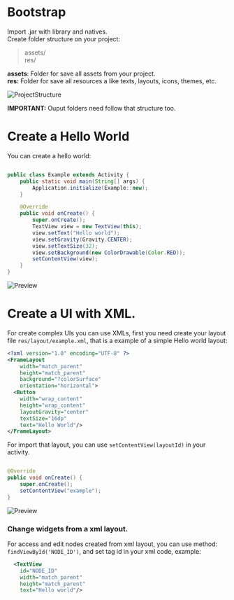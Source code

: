 # Bootstrap

Import .jar with library and natives. \
Create folder structure on your project:
>    assets/\
>    res/

**assets**: Folder for save all assets from your project.\
**res:** Folder for save all resources a like texts, layouts, icons, themes, etc.

![ProjectStructure](https://imgur.com/Dkhckpg.png)

**IMPORTANT:** Ouput folders need follow that structure too.

# Create a Hello World

You can create a hello world:

```java

public class Example extends Activity {
    public static void main(String[] args) {
        Application.initialize(Example::new);
    }

    @Override
    public void onCreate() {
        super.onCreate();
        TextView view = new TextView(this);
        view.setText("Hello world");
        view.setGravity(Gravity.CENTER);
        view.setTextSize(32);
        view.setBackground(new ColorDrawable(Color.RED));
        setContentView(view);
    }
}

```
![Preview](https://imgur.com/AhU9Cge.png)

# Create a UI with XML.

For create complex UIs you can use XMLs, first you need create your layout file `res/layout/example.xml`, that is a example of a simple Hello world layout:

```xml
<?xml version="1.0" encoding="UTF-8" ?>
<FrameLayout
    width="match_parent"
    height="match_parent"
    background="?colorSurface"
    orientation="horizontal">
  <Button
    width="wrap_content"
    height="wrap_content"
    layoutGravity="center"
    textSize="16dp"
    text="Hello World"/>
</FrameLayout>
```

For import that layout, you can use ``setContentView(layoutId)`` in your activity.

```java

@Override
public void onCreate() {
    super.onCreate();
    setContentView("example");
}

```

![Preview](https://imgur.com/1Vd9SCU.png)

### Change widgets from a xml layout.

For access and edit nodes created from xml layout, you can use method: ``findViewById('NODE_ID')``, and set tag id in your xml code, example:

```xml
  <TextView
    id="NODE_ID"
    width="match_parent"
    height="match_parent"
    text="Hello world"/>
```